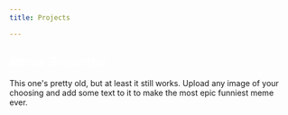 ```yaml
---
title: Projects 

---
```


<h2>
<a href='https://amandaernar.github.io/MemeGenerator' target='_blank' style='text-decoration: none; color: white; font-style: italic;' rel='noreferrer'>Meme Generator</a>
</h2>

This one's pretty old, but at least it still works. Upload any image of your choosing and add some text to it to make the most epic funniest meme ever.

